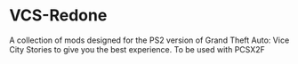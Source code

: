 # VCS-Redone
A collection of mods designed for the PS2 version of Grand Theft Auto: Vice City Stories to give you the best experience. To be used with PCSX2F
